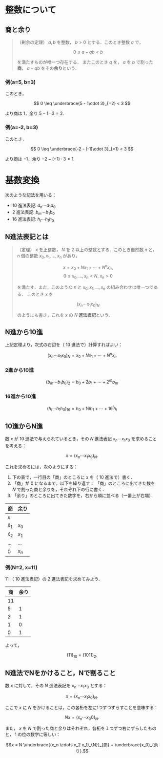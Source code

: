 # 整数について
## 商と余り
> （剰余の定理） $a,b$ を整数， $b>0$ とする．このとき整数 $q$ で，
>
> $$
> 0 \leq a - qb < b
> $$
> 
> を満たすものが唯一つ存在する．
> またこのとき $q$ を， $a$ を $b$ で割った**商**， $a-qb$ をその**余り**という．

### 例(a=5, b=3)
このとき，

$$
0 \leq \underbrace{5 - 1\cdot 3}_{=2} < 3
$$

より商は $1$，余り $5 - 1\cdot 3 = 2$.

### 例(a=-2, b=3)
このとき，

$$
0 \leq \underbrace{-2 - (-1)\cdot 3}_{=1} < 3
$$

より商は $-1$，余り $-2 - (-1)\cdot 3 = 1$.

# 基数変換
次のような記法を用いる：

- $10$ 進法表記: $d_n \cdots d_1 d_0$
- $2$ 進法表記: $b_m \cdots b_1 b_0$
- $16$ 進法表記: $h_l \cdots h_1 h_0$

## N進法表記とは
> （定理） $x$ を正整数， $N$ を $2$ 以上の整数とする．このとき自然数 $n$ と， $n$ 個の整数 $x_0, x_1, ..., x_n$ があり，
>
> $$ x = x_0 + Nx_1 + \cdots + N^n x_n, $$
> $$ 0 \leq x_0,..., x_n < N,\ x_n > 0 $$
>
> を満たす．また，このような $n$ と $x_0, x_1, ..., x_n$ の組み合わせは唯一つである．
> このとき $x$ を
>
> $$ (x_n \cdots x_1 x_0)_N $$
>
> のようにも書き，これを $x$ の $N$ **進法表記**という．

## N進から10進
上記定理より，次式の右辺を（ $10$ 進法で）計算すればよい：

$$
(x_n \cdots x_1 x_0)_N = x_0 + N x_1 + \cdots + N^n x_n
$$

### 2進から10進
$$
(b_m \cdots b_1 b_0)_2 = b_0 + 2 b_1 + \cdots + 2^m b_m
$$

### 16進から10進
$$
(h_l \cdots h_1 h_0)_{16} = h_0 + 16 h_1 + \cdots + 16^l h_l
$$

## 10進からN進
数 $x$ が $10$ 進法で与えられているとき，その $N$ 進法表記 $x_n \cdots x_1 x_0$ を求めることを考える：

$$
x = (x_n \cdots x_1 x_0)_N.
$$

これを求めるには，次のようにする：

1. 下の表で，一行目の「商」のところに $x$ を（ $10$ 進法で）書く．
1. 「商」が $0$ になるまで，以下を繰り返す：
  「商」のところに出てきた数を $N$ で割った商と余りを，それぞれ下の行に書く．
1. 「余り」のところに出てきた数字を，右から順に並べる（一番上が右端）．

|商|余り|
|----|----|
| $x$ ||
| $\tilde{x}_1$ | $x_0$ |
| $\tilde{x}_2$ | $x_1$ |
|...|...|
| $0$ | $x_n$ |

### 例(N=2, x=11)
$11$ （ $10$ 進法表記）の $2$ 進法表記を求めてみよう．

|商|余り|
|----|----|
| $11$ ||
| $5$ | $1$ |
| $2$ | $1$ |
| $1$ | $0$ |
| $0$ | $1$ |

よって，

$$
(11)_{10} = (1011)_2.
$$

## N進法でNをかけること，Nで割ること
数 $x$ に対して，その $N$ 進法表記を $x_n \cdots x_1 x_0$ とする：

$$
x = (x_n \cdots x_1 x_0)_N.
$$

ここで $x$ に $N$ をかけることは，この各桁を左に1つずつずらすことを意味する：

$$
Nx = (x_n \cdots x_0 0)_N.
$$

また， $x$ を $N$ で割った商と余りはそれぞれ，各桁を１つずつ右にずらしたものと， $1$ の位の数字に等しい：

```math
x = N \underbrace{(x_n \cdots x_2 x_1)_{N}}_{商} + \underbrace{x_0}_{余り}.
```
